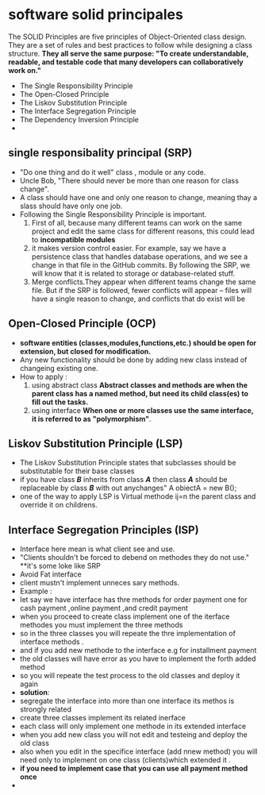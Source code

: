 # software **solid** principales
The SOLID Principles are five principles of Object-Oriented class design. They are a set of rules and best practices to follow while designing a class structure.
**They all serve the same purpose:
"To create understandable, readable, and testable code that many developers can collaboratively work on."**

* The Single Responsibility Principle
* The Open-Closed Principle
* The Liskov Substitution Principle
* The Interface Segregation Principle
* The Dependency Inversion Principle
* 
## single responsibality principal (SRP)
* "Do one thing and do it well" class , module or any code.  
* Uncle Bob, "There should never be more than one reason for class change".
* A class should have one and only one reason to change, meaning thay a slass should have only one job. 
* Following the Single Responsibility Principle is important. 
  1. First of all, because many different teams can work on the same project and edit the same class for different reasons, this could lead to **incompatible modules**
  2. it makes version control easier. For example, say we have a persistence class that handles database operations, and we see a change in that file in the GitHub commits.
     By following the SRP, we will know that it is related to storage or database-related stuff.
  3. Merge conflicts.They appear when different teams change the same file.
     But if the SRP is followed, fewer conflicts will appear – files will have a single reason to change, and conflicts that do exist will be 
  
## Open-Closed Principle (OCP)
 * **software entities (classes,modules,functions,etc.) should be open for extension, but closed for modification.**
 * Any new functionality should be done by adding new class instead of changeing existing one.
 * How to apply :
    1. using abstract class **Abstract classes and methods are when the parent class has a named method, but need its child class(es) to fill out the tasks.**
    2. using interface      **When one or more classes use the same interface, it is referred to as "polymorphism"**.

## Liskov Substitution Principle (LSP)
* The Liskov Substitution Principle states that subclasses should be substitutable for their base classes
* if you have class ***B*** inherits from class ***A***   then class ***A*** should be 
  replaceable by class ***B*** with out anychanges"
  A obiectA = new B();
* one of the way to apply LSP is Virtual methode ij=n the parent class and override it on childrens.

## Interface Segregation Principles (ISP)
* Interface here mean is what client see and use.
* "Clients shouldn't be forced to debend on methodes they do not use." **it's some loke like SRP
* Avoid Fat interface 
* client mustn't implement unneces sary methods.
* Example : 
* let say we have interface has thre methods for order payment one for cash payment ,online payment ,and credit payment 
* when you proceed to create class implement one of the iterface methodes you must implement the three methods 
* so in the three classes you will repeate the thre implementation of interface methods .
* and if you add new methode to the interface e.g for installment payment 
* the old classes will have error as you have to implement the forth added method 
* so you will repeate the test process to the old classes and deploy it again
* **solution**:
* segregate the interface into more than one interface its methos is strongly related
* create three classes implement its related inerface 
* each class will only implement one methode in its extended interface 
* when you add new class you will not edit and testeing and deploy the old class
* also when you edit in the specifice interface (add nnew method) you will need only to implement on one class (clients)which extended it . 
* **if you need to implement case that you can use all payment method once**
*  

   
